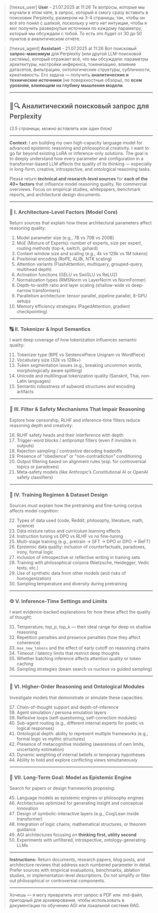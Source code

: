 >[!nexus_user] **User** - 21.07.2025 at 11:26
> Те вопросы, которые мы изучали в этом чате, в запрос, который я смогу сразу вставить в поисковик Perplexity, размером на 3-4 страницы, так, чтобы он всё это понял с шапкой, поскольку у него нет интуиции, чтобы я мог получить развернутые источники по каждому параметру, который мы обсуждали с тобой. То есть это будет от 30 до 50 пунктов в аналитическом отчёте.
<!-- UID: 5826e161-ed49-4cc1-b12d-615c58345c2c -->




>[!nexus_agent] **Assistant** - 21.07.2025 at 11:26
> Вот поисковый **запрос-максимум** для Perplexity (или другой LLM-поисковой системы), который отражает всё, что мы обсуждали: параметры архитектуры, настройки инференса, токенизацию, влияние датасетов, фильтрацию, онтологические структуры, субличности, креативность. Его задача — получить **аналитические и технические источники** (не поверхностные обзоры), по **всем уровням, влияющим на глубину мышления модели**.
> 
> ---
> 
> ## 🧠🔍 **Аналитический поисковый запрос для Perplexity**
> *(3.5 страницы, можно вставлять как один блок)*
> 
> ---
> 
> **Context:** 
> I am building my own high-capacity language model for advanced epistemic reasoning and philosophical creativity. I want to go far beyond existing LoRA or inference-only solutions. The goal is to deeply understand how every parameter and configuration in a transformer-based LLM affects the quality of its thinking — especially in long-form, creative, introspective, and ontological reasoning tasks.
> 
> Please return **technical and research-level sources** for **each of the 40+ factors** that influence model reasoning quality. No commercial overviews. Focus on empirical studies, whitepapers, benchmark reports, and architectural design documents. 
> 
> ---
> 
> ### 🔧 I. **Architecture-Level Factors (Model Core)** 
> Return sources that explain how these architectural parameters affect reasoning quality:
> 
> 1. Model parameter size (e.g., 7B vs 70B vs 200B) 
> 2. MoE (Mixture of Experts): number of experts, size per expert, routing methods (top-k, switch, gshard) 
> 3. Context window size and scaling (e.g., 4k vs 128k vs 1M tokens) 
> 4. Positional encoding (RoPE, ALiBi, NTK scaling) 
> 5. Attention variants (FlashAttention, multiquery, grouped-query, multihead depth) 
> 6. Activation functions (GELU vs SwiGLU vs ReLU2) 
> 7. Normalization types (RMSNorm vs LayerNorm vs NormFormer) 
> 8. Depth-to-width ratio and layer scaling (shallow-wide vs deep-narrow transformers) 
> 9. Parallelism architecture: tensor parallel, pipeline parallel, 8-GPU setups 
> 10. Memory efficiency strategies (PagedAttention, gradient checkpointing)
> 
> ---
> 
> ### 🔠 II. **Tokenizer & Input Semantics** 
> I want deep coverage of how tokenization influences semantic quality:
> 
> 11. Tokenizer type (BPE vs SentencePiece Unigram vs WordPiece) 
> 12. Vocabulary size (32k vs 128k+) 
> 13. Token segmentation issues (e.g., breaking uncommon words, morphologically aware splitting) 
> 14. Unicode and multilingual tokenization quality (Sanskrit, Thai, non-Latin languages) 
> 15. Semantic robustness of subword structures and encoding artifacts 
> 
> ---
> 
> ### 🔐 III. **Filter & Safety Mechanisms That Impair Reasoning**
> 
> Explore how censorship, RLHF and inference-time filters reduce reasoning depth and creativity:
> 
> 16. RLHF safety heads and their interference with depth 
> 17. Trigger-word blocks / antiprompt filters (even if invisible in outputs) 
> 18. Rejection sampling / contrastive decoding tradeoffs 
> 19. Presence of "obedience" or "non-contradiction" conditioning 
> 20. Output filtering based on alignment rules (esp. for controversial topics or paradoxes) 
> 21. Meta-safety models (like Anthropic’s Constitutional AI or OpenAI safety classifiers) 
> 
> ---
> 
> ### 🧠 IV. **Training Regimen & Dataset Design**
> 
> Sources must explain how the pretraining and fine-tuning corpus affects model cognition:
> 
> 22. Types of data used (code, Reddit, philosophy, literature, math, science) 
> 23. Data mixture ratios and curriculum learning effects 
> 24. Instruction tuning vs DPO vs RLHF vs no fine-tuning 
> 25. Multi-stage training (e.g., pretrain → SFT → DPO or DPO → ReFT) 
> 26. Epistemic data quality: inclusion of counterfactuals, paradoxes, irony, formal logic 
> 27. Inclusion of introspective or reflective writing in training sets 
> 28. Training with philosophical corpora (Nietzsche, Heidegger, Vedic texts, etc.) 
> 29. Use of synthetic data from other models (and risks of homogenization) 
> 30. Sampling temperature and diversity during pretraining 
> 
> ---
> 
> ### ⚙️ V. **Inference-Time Settings and Limits**
> 
> I want evidence-backed explanations for how these affect the quality of thought:
> 
> 31. Temperature, top_p, top_k — their ideal range for deep vs shallow reasoning 
> 32. Repetition penalties and presence penalties (how they affect coherence) 
> 33. `max_new_tokens` and the effect of early cutoff on reasoning chains 
> 34. Timeout / latency limits that restrict deep thoughts 
> 35. Whether batching inference affects attention quality or token caching 
> 36. Sampling strategies (beam search vs nucleus vs guided sampling) 
> 
> ---
> 
> ### 🧩 VI. **Higher-Order Reasoning and Ontological Modules**
> 
> Investigate models that demonstrate or simulate these capacities:
> 
> 37. Chain-of-thought support and depth-of-inference 
> 38. Agent simulation / persona emulation layers 
> 39. Reflexive loops (self-questioning, self-correction modules) 
> 40. Sub-agent routing (e.g., different internal experts for poetic vs logical responses) 
> 41. Ontological depth: ability to represent multiple frameworks (e.g., formal logic vs mythic structures) 
> 42. Presence of metacognitive modeling (awareness of own limits, uncertainty estimation) 
> 43. Dynamic weighting of internal beliefs or temporary hypotheses 
> 44. Ability to hold and explore conflicting views simultaneously 
> 
> ---
> 
> ### 🧬 VII. **Long-Term Goal: Model as Epistemic Engine**
> 
> Search for papers or design frameworks proposing:
> 
> 45. Language models as epistemic engines or philosophy engines 
> 46. Architectures optimized for generating insight and conceptual innovation 
> 47. Design of symbolic-interactive layers (e.g., Coq/Lean inside transformer) 
> 48. Integration of logic chains, mathematical structures, or theorem guidance 
> 49. AGI architectures focusing on **thinking first, utility second** 
> 50. Experiments with unfiltered, introspective, ontology-generating LLMs
> 
> ---
> 
> **Instructions:** 
> Return documents, research papers, blog posts, and architecture reviews that address each numbered parameter in detail. Prefer sources with empirical evaluations, benchmarks, ablation studies, or implementation-level descriptions. Do not simplify or filter out philosophical or controversial components.
> 
> ---
> 
> Хочешь — я могу превратить этот запрос в PDF или .md-файл, пригодный для архивирования, чтобы использовать в документации по обучению AGI или локальной системе RAG.
<!-- UID: 1a09ec01-0d50-499c-add4-a61ae09fdc05 -->